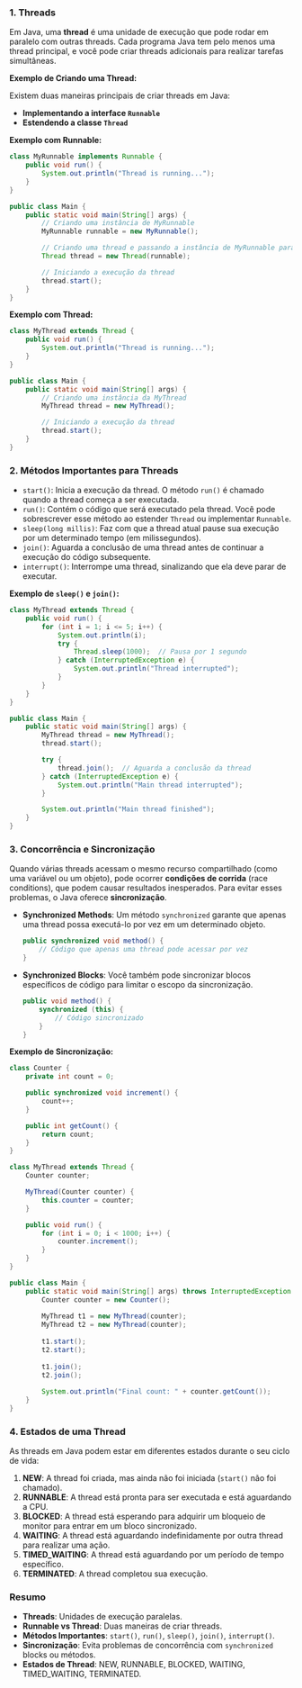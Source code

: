 ### 1. **Threads**
Em Java, uma **thread** é uma unidade de execução que pode rodar em paralelo com outras threads. Cada programa Java tem pelo menos uma thread principal, e você pode criar threads adicionais para realizar tarefas simultâneas.

**Exemplo de Criando uma Thread:**

Existem duas maneiras principais de criar threads em Java:

- **Implementando a interface `Runnable`**
- **Estendendo a classe `Thread`**

**Exemplo com Runnable:**

```java
class MyRunnable implements Runnable {
    public void run() {
        System.out.println("Thread is running...");
    }
}

public class Main {
    public static void main(String[] args) {
        // Criando uma instância de MyRunnable
        MyRunnable runnable = new MyRunnable();

        // Criando uma thread e passando a instância de MyRunnable para ela
        Thread thread = new Thread(runnable);

        // Iniciando a execução da thread
        thread.start();
    }
}
```

**Exemplo com Thread:**

```java
class MyThread extends Thread {
    public void run() {
        System.out.println("Thread is running...");
    }
}

public class Main {
    public static void main(String[] args) {
        // Criando uma instância da MyThread
        MyThread thread = new MyThread();

        // Iniciando a execução da thread
        thread.start();
    }
}
```

### 2. **Métodos Importantes para Threads**

- `start()`: Inicia a execução da thread. O método `run()` é chamado quando a thread começa a ser executada.
- `run()`: Contém o código que será executado pela thread. Você pode sobrescrever esse método ao estender `Thread` ou implementar `Runnable`.
- `sleep(long millis)`: Faz com que a thread atual pause sua execução por um determinado tempo (em milissegundos).
- `join()`: Aguarda a conclusão de uma thread antes de continuar a execução do código subsequente.
- `interrupt()`: Interrompe uma thread, sinalizando que ela deve parar de executar.

**Exemplo de `sleep()` e `join()`:**

```java
class MyThread extends Thread {
    public void run() {
        for (int i = 1; i <= 5; i++) {
            System.out.println(i);
            try {
                Thread.sleep(1000);  // Pausa por 1 segundo
            } catch (InterruptedException e) {
                System.out.println("Thread interrupted");
            }
        }
    }
}

public class Main {
    public static void main(String[] args) {
        MyThread thread = new MyThread();
        thread.start();

        try {
            thread.join();  // Aguarda a conclusão da thread
        } catch (InterruptedException e) {
            System.out.println("Main thread interrupted");
        }

        System.out.println("Main thread finished");
    }
}
```

### 3. **Concorrência e Sincronização**

Quando várias threads acessam o mesmo recurso compartilhado (como uma variável ou um objeto), pode ocorrer **condições de corrida** (race conditions), que podem causar resultados inesperados. Para evitar esses problemas, o Java oferece **sincronização**.

- **Synchronized Methods**: Um método `synchronized` garante que apenas uma thread possa executá-lo por vez em um determinado objeto.
  
  ```java
  public synchronized void method() {
      // Código que apenas uma thread pode acessar por vez
  }
  ```

- **Synchronized Blocks**: Você também pode sincronizar blocos específicos de código para limitar o escopo da sincronização.
  
  ```java
  public void method() {
      synchronized (this) {
          // Código sincronizado
      }
  }
  ```

**Exemplo de Sincronização:**

```java
class Counter {
    private int count = 0;

    public synchronized void increment() {
        count++;
    }

    public int getCount() {
        return count;
    }
}

class MyThread extends Thread {
    Counter counter;

    MyThread(Counter counter) {
        this.counter = counter;
    }

    public void run() {
        for (int i = 0; i < 1000; i++) {
            counter.increment();
        }
    }
}

public class Main {
    public static void main(String[] args) throws InterruptedException {
        Counter counter = new Counter();
        
        MyThread t1 = new MyThread(counter);
        MyThread t2 = new MyThread(counter);
        
        t1.start();
        t2.start();
        
        t1.join();
        t2.join();
        
        System.out.println("Final count: " + counter.getCount());
    }
}
```

### 4. **Estados de uma Thread**

As threads em Java podem estar em diferentes estados durante o seu ciclo de vida:

1. **NEW**: A thread foi criada, mas ainda não foi iniciada (`start()` não foi chamado).
2. **RUNNABLE**: A thread está pronta para ser executada e está aguardando a CPU.
3. **BLOCKED**: A thread está esperando para adquirir um bloqueio de monitor para entrar em um bloco sincronizado.
4. **WAITING**: A thread está aguardando indefinidamente por outra thread para realizar uma ação.
5. **TIMED_WAITING**: A thread está aguardando por um período de tempo específico.
6. **TERMINATED**: A thread completou sua execução.

### Resumo

- **Threads**: Unidades de execução paralelas.
- **Runnable vs Thread**: Duas maneiras de criar threads.
- **Métodos Importantes**: `start()`, `run()`, `sleep()`, `join()`, `interrupt()`.
- **Sincronização**: Evita problemas de concorrência com `synchronized` blocks ou métodos.
- **Estados de Thread**: NEW, RUNNABLE, BLOCKED, WAITING, TIMED_WAITING, TERMINATED.